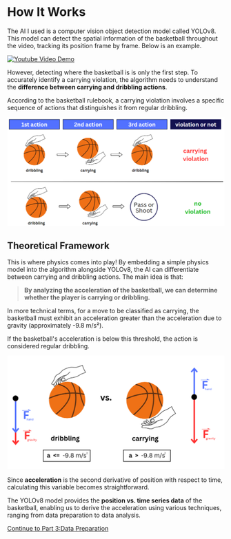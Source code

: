 # How It Works

The AI I used is a computer vision object detection model called YOLOv8. This model can detect the spatial information of the basketball throughout the video, tracking its position frame by frame. Below is an example.

[![Youtube Video Demo](https://img.youtube.com/vi/q8VdbdIyqE0/0.jpg)](https://www.youtube.com/watch?v=q8VdbdIyqE0)

However, detecting where the basketball is is only the first step. To accurately identify a carrying violation, the algorithm needs to understand the **difference between carrying and dribbling actions**. 

According to the basketball rulebook, a carrying violation involves a specific sequence of actions that distinguishes it from regular dribbling.

![Alt text for the image](images/sequence_of_actions.png)

## Theoretical Framework
This is where physics comes into play! By embedding a simple physics model into the algorithm alongside YOLOv8, the AI can differentiate between carrying and dribbling actions. The main idea is that:

> **By analyzing the acceleration of the basketball, we can determine whether the player is carrying or dribbling.**

In more technical terms, for a move to be classified as carrying, the basketball must exhibit an acceleration greater than the acceleration due to gravity (approximately -9.8 m/s²). 

If the basketball's acceleration is below this threshold, the action is considered regular dribbling.

![Alt text for the image](images/theoretical_framework.png)

Since **acceleration** is the second derivative of position with respect to time, calculating this variable becomes straightforward. 

The YOLOv8 model provides the **position vs. time series data** of the basketball, enabling us to derive the acceleration using various techniques, ranging from data preparation to data analysis.

[Continue to Part 3:Data Preparation](part3.md)
